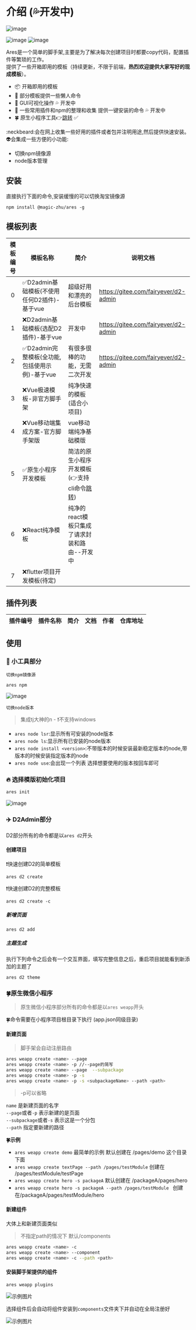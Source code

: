 # 介绍 (💦开发中)
![image](assets/Ares.png)

![image](https://img.shields.io/badge/Version-1.1.1-green.svg)  ![image](https://img.shields.io/badge/node->10-red.svg)

Ares是一个简单的脚手架,主要是为了解决每次创建项目时都要copy代码，配置插件等繁琐的工作。<br>
提供了一些开箱即用的模板（持续更新，不限于前端，**热烈欢迎提供大家写好的现成模板**）。

 - 📦 开箱即用的模板
 - 🚗 部分模板提供一些懒人命令
 - 🚀 GUI可视化操作 💦 开发中
 - 📖 一些常用插件和npm的整理和收集 提供一键安装的命令 💦 开发中
 - 🍀 原生小程序工具👉<a href='#weapp'>跳转</a> ✅

:neckbeard:会在网上收集一些好用的插件或者包并注明用途,然后提供快速安装。<br>
:alien:会集成一些方便的小功能:
- 切换npm镜像源
- node版本管理


## 安装

直接执行下面的命令,安装缓慢的可以切换淘宝镜像源

```shell
npm install @magic-zhu/ares -g
```

## 模板列表

模板编号 | 模板名称| 简介 | 说明文档 
|:---:|---|---|---
0| ✅D2admin基础模板(不使用任何D2插件)-基于vue|超级好用和漂亮的后台模板|https://gitee.com/fairyever/d2-admin
1| ❌D2admin基础模板(选配D2插件)-基于vue|开发中|https://gitee.com/fairyever/d2-admin
2| ✅D2admin完整模板(全功能,包括使用示例)-基于vue|有很多很棒的功能，无需二次开发|https://gitee.com/fairyever/d2-admin
3| ❌Vue极速模板-非官方脚手架|纯净快速的模板(适合小项目)|
4| ❌Vue移动端集成方案-官方脚手架版| vue移动端纯净基础模版|
5| ✅原生小程序开发模板| 简洁的原生小程序开发模板(👉支持cli命令<a href='#weapp'>跳转</a>)|
6| ❌React纯净模板|纯净的react模板只集成了请求封装和路由--开发中|
7| ❌flutter项目开发模板(待定)|

## 插件列表

插件编号 | 插件名称 | 简介 | 文档 | 作者 | 仓库地址
---|---|---|---|---|---|

## 使用

### 🚀 小工具部分

`切换npm镜像源`
```shell
ares npm
```
![image](assets/npm.png)

`切换node版本`
>集成tj大神的n - :exclamation:不支持windows

+ `ares node lsr`:显示所有可安装的node版本
+ `ares node ls`:显示所有已安装的node版本
+ `ares node install <version>`:不带版本的时候安装最新稳定版本的node,带版本的时候安装指定版本的node
+ `ares node use`:会出现一个列表 选择想要使用的版本按回车即可

### 🔥 选择模版初始化项目

```bash
ares init
```
![image](assets/ares_init.png)

### ✈️ D2Admin部分

D2部分所有的命令都是以`ares d2`开头

#### 创建项目

:exclamation:快速创建D2的简单模板
```shell
ares d2 create 
```
:exclamation:快速创建D2的完整模板
```shell
ares d2 create -c
```
##### 新增页面

```shell
ares d2 add 
```

##### 主题生成

执行下列命令之后会有一个交互界面，填写完整信息之后，重启项目就能看到新添加的主题了

```shell
ares d2 theme 
```
<div id='weapp'></div>

###  🍀原生微信小程序

>原生微信小程序部分所有的命令都是以`ares weapp`开头

🍀命令需要在小程序项目根目录下执行 (app.json同级目录)

#### 新建页面

>脚手架会自动注册路由

```bash
ares weapp create <name> --page 
ares weapp create <name> -p //--page的简写
ares weapp create <name> --page  --subpackage
ares weapp create <name> -p -s
ares weapp create <name> -p -s <subpackageName> --path <path>
```
>-p可以省略

`name` 是新建页面的名字<br>
`--page`或者`-p` 表示新建的是页面<br>
`--subpackage`或者`-s` 表示这是一个分包<br>
`--path` 指定要新建的路径 <br>

**🍀示例**

+ `ares weapp create demo` 最简单的示例  默认创建在 /pages/demo 这个目录下面
+ `ares weapp create textPage --path /pages/testModule` 创建在 /pages/testModule/testPage 
+ `ares weapp create hero -s packageA` 默认创建在 /packageA/pages/hero  
+ `ares weapp create hero -s packageA --path /pages/testModule ` 创建在/packageA/pages/testModule/hero

#### 新建组件

大体上和新建页面类似

>不指定path的情况下 默认/components

```bash
ares weapp create <name> -c
ares weapp create <name> --component
ares weapp create <name> -c --path <path>
```
#### 安装脚手架提供的组件

```bash
ares weapp plugins
```

![示例图片](/assets/ares_weapp_plugins.png)

选择组件后会自动将组件安装到`components`文件夹下并自动在全局注册好

![示例图片](/assets/ares_weapp_plugins_install.png)